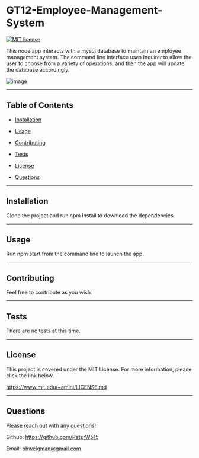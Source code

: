 # GT12-Employee-Management-System

  [![MIT license](https://img.shields.io/badge/License-MIT-blue.svg)](https://lbesson.mit-license.org/)

  This node app interacts with a mysql database to maintain an employee management system. The command line interface uses Inquirer to allow the user to choose from a variety of operations, and then the app will update the database accordingly.
  
  ![image](https://user-images.githubusercontent.com/78565748/126253570-6557e4f4-4ff4-40a2-898b-8f73640207d8.png)


  ---

  ## Table of Contents
  
  - [Installation](#installation)
  
  - [Usage](#usage)
  
  - [Contributing](#contributing)
  
  - [Tests](#tests)
  
  - [License](#license)
  
  - [Questions](#questions)
  
  ---
  
  ## Installation

  Clone the project and run npm install to download the dependencies.

  ---
  
  ## Usage

  Run npm start from the command line to launch the app.

  ---
  
  ## Contributing

  Feel free to contribute as you wish.

  ---
  
  ## Tests

  There are no tests at this time.

  ---
  
  ## License

  This project is covered under the MIT License. For more information, please click the link below.

  https://www.mit.edu/~amini/LICENSE.md

  ---
  
  ## Questions
  
  Please reach out with any questions!
  
  Github: https://github.com/PeterW515

  Email: phweigman@gmail.com
  
